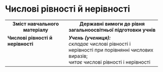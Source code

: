 # Числові рівності й нерівності
<table>
  <tr>
    <td width="40%" align="center"><b>Зміст навчального матеріалу<b></td>
    <td width="60%" align="center"><b>Державні вимоги до рівня загальноосвітньої підготовки учнів</b></td>
  </tr>
  <tr>
    <td width="40%" style="vertical-align:top !important;"><b>Числові рівності й нерівності</b><br></td>
    <td width="60%" style="vertical-align:top !important;"><i><b>Учень (учениця):</b></i><br>
<i>складає</i> числові рівності і нерівності при порівнянні числових виразів;<br>
<i>читає</i> числові рівності і нерівності<br></td>
  </tr>
</table>
